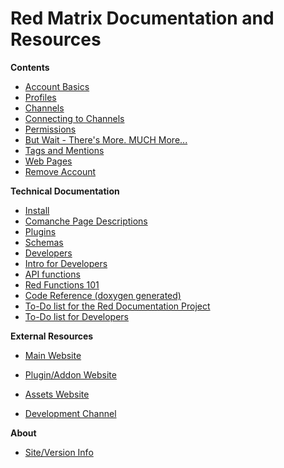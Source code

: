 Red Matrix Documentation and Resources
======================================


**Contents**

* [Account Basics](help/Account-Basics)
* [Profiles](help/Profiles)
* [Channels](help/Channels)
* [Connecting to Channels](help/Connecting-to-Channels)
* [Permissions](help/Permissions)
* [But Wait - There's More. MUCH More...](help/Features) 
* [Tags and Mentions](help/Tags-and-Mentions)
* [Web Pages](help/Webpages)
* [Remove Account](help/Remove-Account)

**Technical Documentation**

* [Install](help/Install)
* [Comanche Page Descriptions](help/Comanche)
* [Plugins](help/Plugins)
* [Schemas](help/Schema-development)
* [Developers](help/Developers)
* [Intro for Developers](help/Intro-for-Developers)
* [API functions](help/api_functions)
* [Red Functions 101](help/dev-function-overview)
* [Code Reference (doxygen generated)](doc/html)
* [To-Do list for the Red Documentation Project](help/To-Do)
* [To-Do list for Developers](help/To-Do-Code)

**External Resources**

* [Main Website](https://github.com/friendica/red)
* [Plugin/Addon Website](https://github.com/friendica/red-addons)
* [Assets Website](https://github.com/friendica/red-assets)

* [Development Channel](http://zothub.com/channel/one)

**About**

* [Site/Version Info](siteinfo)
